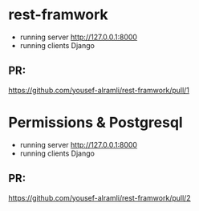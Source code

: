 # rest-framwork

- running server http://127.0.0.1:8000
- running clients Django

## PR:
 
 https://github.com/yousef-alramli/rest-framwork/pull/1



# Permissions & Postgresql

- running server http://127.0.0.1:8000
- running clients Django

## PR:
 
 https://github.com/yousef-alramli/rest-framwork/pull/2


